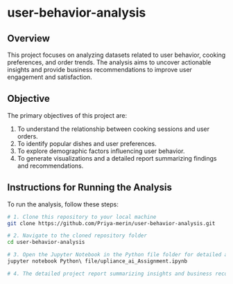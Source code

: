 # user-behavior-analysis

## **Overview**
This project focuses on analyzing datasets related to user behavior, cooking preferences, and order trends. The analysis aims to uncover actionable insights and provide business recommendations to improve user engagement and satisfaction.

## **Objective**
The primary objectives of this project are:
1. To understand the relationship between cooking sessions and user orders.
2. To identify popular dishes and user preferences.
3. To explore demographic factors influencing user behavior.
4. To generate visualizations and a detailed report summarizing findings and recommendations.

## **Instructions for Running the Analysis**
To run the analysis, follow these steps:

```bash
# 1. Clone this repository to your local machine
git clone https://github.com/Priya-merin/user-behavior-analysis.git

# 2. Navigate to the cloned repository folder
cd user-behavior-analysis

# 3. Open the Jupyter Notebook in the Python file folder for detailed analysis
jupyter notebook Python\ file/upliance_ai_Assignment.ipynb

# 4. The detailed project report summarizing insights and business recommendations can be found in the Report folder as upliance.ai Assignment.pdf

